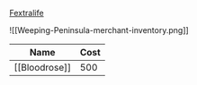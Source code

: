 [Fextralife](https://eldenring.wiki.fextralife.com/Isolated+Merchant+Weeping+Peninsula)

![[Weeping-Peninsula-merchant-inventory.png]]

|Name|Cost|
|---|---|
|[[Bloodrose]]|500 
